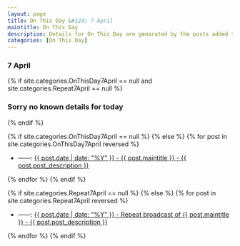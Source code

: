 ```yaml
---
layout: page
title: On This Day &#124; 7 April
maintitle: On This Day
description: Details for On This Day are genarated by the posts added to the website so the content is subject to changes/updates over time.
categories: [On This Day]
---
```


<h3>7 April</h3>

{% if site.categories.OnThisDay7April == null and site.categories.Repeat7April == null %}
  <h3>Sorry no known details for today</h3>
{% endif %}

{% if site.categories.OnThisDay7April == null %}
{% else %}
{% for post in site.categories.OnThisDay7April reversed %}
<ul>
<li> ——: <a href="{{ post.url }}">{{ post.date | date: "%Y" }} - {{ post.maintitle }} - {{ post.post_description }}</a></li>
</ul>
{% endfor %}
{% endif %}

{% if site.categories.Repeat7April == null %}
{% else %}
{% for post in site.categories.Repeat7April reversed %}
<ul>
<li> ——: <a href="{{ post.url }}">{{ post.date | date: "%Y" }} - Repeat broadcast of {{ post.maintitle }} - {{ post.post_description }}</a></li>
</ul>
{% endfor %}
{% endif %}
